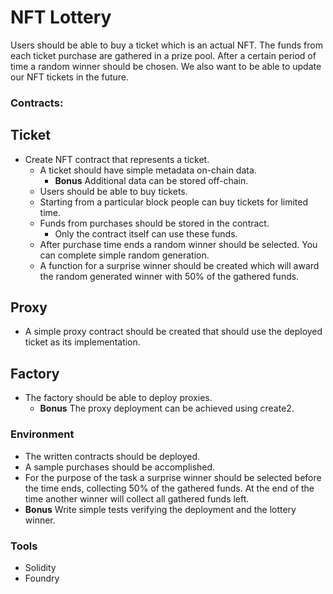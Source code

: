 # NFT Lottery

Users should be able to buy a ticket which is an actual NFT. The funds from each ticket purchase are gathered in a prize pool. After a certain period of time a random winner should be chosen. We also want to be able to update our NFT tickets in the future.

### Contracts:

## Ticket

- Create NFT contract that represents a ticket.
  - A ticket should have simple metadata on-chain data.
    - **Bonus** Additional data can be stored off-chain.
  - Users should be able to buy tickets.
  - Starting from a particular block people can buy tickets for limited time.
  - Funds from purchases should be stored in the contract.
    - Only the contract itself can use these funds.
  - After purchase time ends a random winner should be selected. You can complete simple random generation.
  - A function for a surprise winner should be created which will award the random generated winner with 50% of the gathered funds.

## Proxy

- A simple proxy contract should be created that should use the deployed ticket as its implementation.

## Factory

- The factory should be able to deploy proxies.
  - **Bonus** The proxy deployment can be achieved using create2.

### Environment

- The written contracts should be deployed.
- A sample purchases should be accomplished.
- For the purpose of the task a surprise winner should be selected before the time ends, collecting 50% of the gathered funds. At the end of the time another winner will collect all gathered funds left.
- **Bonus** Write simple tests verifying the deployment and the lottery winner.

### Tools

- Solidity
- Foundry
